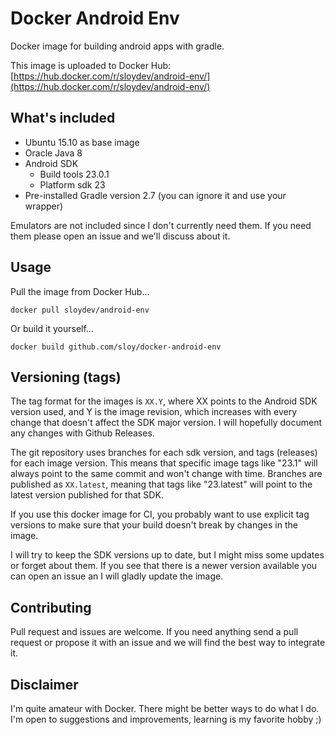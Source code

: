 # Docker Android Env
Docker image for building android apps with gradle.

This image is uploaded to Docker Hub: [https://hub.docker.com/r/sloydev/android-env/](https://hub.docker.com/r/sloydev/android-env/)

## What's included
- Ubuntu 15.10 as base image
- Oracle Java 8
- Android SDK
  - Build tools 23.0.1
  - Platform sdk 23 
- Pre-installed Gradle version 2.7 (you can ignore it and use your wrapper)

Emulators are not included since I don't currently need them. If you need them please open an issue and we'll discuss about it.

## Usage
Pull the image from Docker Hub...
```
docker pull sloydev/android-env
```

Or build it yourself...
```
docker build github.com/sloy/docker-android-env
```

## Versioning (tags)
The tag format for the images is `XX.Y`, where XX points to the Android SDK version used, and Y is the image revision, which increases with every change that doesn't affect the SDK major version. I will hopefully document any changes with Github Releases.

The git repository uses branches for each sdk version, and tags (releases) for each image version. This means that specific image tags like "23.1" will always point to the same commit and won't change with time. Branches are published as `XX.latest`, meaning that tags like "23.latest" will point to the latest version published for that SDK.

If you use this docker image for CI, you probably want to use explicit tag versions to make sure that your build doesn't break by changes in the image.

I will try to keep the SDK versions up to date, but I might miss some updates or forget about them. If you see that there is a newer version available you can open an issue an I will gladly update the image.

## Contributing
Pull request and issues are welcome. If you need anything send a pull request or propose it with an issue and we will find the best way to integrate it.

## Disclaimer
I'm quite amateur with Docker. There might be better ways to do what I do. I'm open to suggestions and improvements, learning is my favorite hobby ;)
